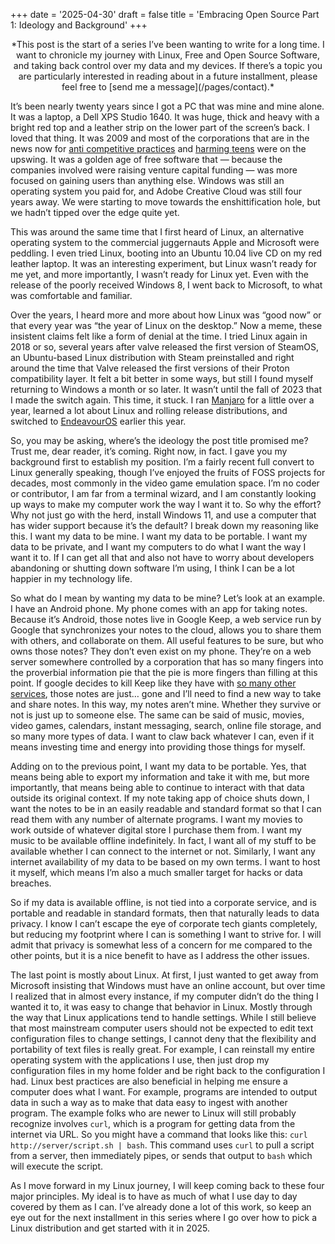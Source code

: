 +++
date = '2025-04-30'
draft = false
title = 'Embracing Open Source Part 1: Ideology and Background'
+++

<center>*This post is the start of a series I’ve been wanting to write for a long time. I want to chronicle my journey with Linux, Free and Open Source Software, and taking back control over my data and my devices. If there’s a topic you are particularly interested in reading about in a future installment, please feel free to [send me a message](/pages/contact).*</center>

It’s been nearly twenty years since I got a PC that was mine and mine alone. It was a laptop, a Dell XPS Studio 1640. It was huge, thick and heavy with a bright red top and a leather strip on the lower part of the screen’s back. I loved that thing. It was 2009 and most of the corporations that are in the news now for [anti competitive practices](https://www.theverge.com/news/650665/google-loses-ad-tech-antitrust-monopoly-lawsuit) and [harming teens](https://www.scientificamerican.com/article/heres-why-states-are-suing-meta-for-hurting-teens-with-facebook-and-instagram/) were on the upswing. It was a golden age of free software that — because the companies involved were raising venture capital funding — was more focused on gaining users than anything else. Windows was still an operating system you paid for, and Adobe Creative Cloud was still four years away. We were starting to move towards the enshittification hole, but we hadn’t tipped over the edge quite yet.

This was around the same time that I first heard of Linux, an alternative operating system to the commercial juggernauts Apple and Microsoft were peddling. I even tried Linux, booting into an Ubuntu 10.04 live CD on my red leather laptop. It was an interesting experiment, but Linux wasn’t ready for me yet, and more importantly, I wasn’t ready for Linux yet. Even with the release of the poorly received Windows 8, I went back to Microsoft, to what was comfortable and familiar.

Over the years, I heard more and more about how Linux was “good now” or that every year was “the year of Linux on the desktop.” Now a meme, these insistent claims felt like a form of denial at the time. I tried Linux again in 2018 or so, several years after valve released the first version of SteamOS, an Ubuntu-based Linux distribution with Steam preinstalled and right around the time that Valve released the first versions of their Proton compatibility layer. It felt a bit better in some ways, but still I found myself returning to Windows a month or so later. It wasn’t until the fall of 2023 that I made the switch again. This time, it stuck. I ran [Manjaro](https://manjaro.org/) for a little over a year, learned a lot about Linux and rolling release distributions, and switched to [EndeavourOS](https://endeavouros.com/) earlier this year.

So, you may be asking, where’s the ideology the post title promised me? Trust me, dear reader, it’s coming. Right now, in fact. I gave you my background first to establish my position. I’m a fairly recent full convert to Linux generally speaking, though I’ve enjoyed the fruits of FOSS projects for decades, most commonly in the video game emulation space. I’m no coder or contributor, I am far from a terminal wizard, and I am constantly looking up ways to make my computer work the way I want it to. So why the effort? Why not just go with the herd, install Windows 11, and use a computer that has wider support because it’s the default? I break down my reasoning like this. I want my data to be mine. I want my data to be portable. I want my data to be private, and I want my computers to do what I want the way I want it to. If I can get all that and also not have to worry about developers abandoning or shutting down software I’m using, I think I can be a lot happier in my technology life.

So what do I mean by wanting my data to be mine? Let’s look at an example. I have an Android phone. My phone comes with an app for taking notes. Because it’s Android, those notes live in Google Keep, a web service run by Google that synchronizes your notes to the cloud, allows you to share them with others, and collaborate on them. All useful features to be sure, but who owns those notes? They don’t even exist on my phone. They’re on a web server somewhere controlled by a corporation that has so many fingers into the proverbial information pie that the pie is more fingers than filling at this point. If google decides to kill Keep like they have with [so many other services](https://killedbygoogle.com/), those notes are just… gone and I’ll need to find a new way to take and share notes. In this way, my notes aren’t mine. Whether they survive or not is just up to someone else. The same can be said of music, movies, video games, calendars, instant messaging, search, online file storage, and so many more types of data. I want to claw back whatever I can, even if it means investing time and energy into providing those things for myself.

Adding on to the previous point, I want my data to be portable. Yes, that means being able to export my information and take it with me, but more importantly, that means being able to continue to interact with that data outside its original context. If my note taking app of choice shuts down, I want the notes to be in an easily readable and standard format so that I can read them with any number of alternate programs. I want my movies to work outside of whatever digital store I purchase them from. I want my music to be available offline indefinitely. In fact, I want all of my stuff to be available whether I can connect to the internet or not. Similarly, I want any internet availability of my data to be based on my own terms. I want to host it myself, which means I’m also a much smaller target for hacks or data breaches.

So if my data is available offline, is not tied into a corporate service, and is portable and readable in standard formats, then that naturally leads to data privacy. I know I can’t escape the eye of corporate tech giants completely, but reducing my footprint where I can is something I want to strive for. I will admit that privacy is somewhat less of a concern for me compared to the other points, but it is a nice benefit to have as I address the other issues.

The last point is mostly about Linux. At first, I just wanted to get away from Microsoft insisting that Windows must have an online account, but over time I realized that in almost every instance, if my computer didn’t do the thing I wanted it to, it was easy to change that behavior in Linux. Mostly through the way that Linux applications tend to handle settings. While I still believe that most mainstream computer users should not be expected to edit text configuration files to change settings, I cannot deny that the flexibility and portability of text files is really great. For example, I can reinstall my entire operating system with the applications I use, then just drop my configuration files in my home folder and be right back to the configuration I had. Linux best practices are also beneficial in helping me ensure a computer does what I want. For example, programs are intended to output data in such a way as to make that data easy to ingest with another program. The example folks who are newer to Linux will still probably recognize involves `curl`, which is a program for getting data from the internet via URL. So you might have a command that looks like this: `curl http://server/script.sh | bash`. This command uses `curl` to pull a script from a server, then immediately pipes, or sends that output to `bash` which will execute the script.

As I move forward in my Linux journey, I will keep coming back to these four major principles. My ideal is to have as much of what I use day to day covered by them as I can. I’ve already done a lot of this work, so keep an eye out for the next installment in this series where I go over how to pick a Linux distribution and get started with it in 2025.